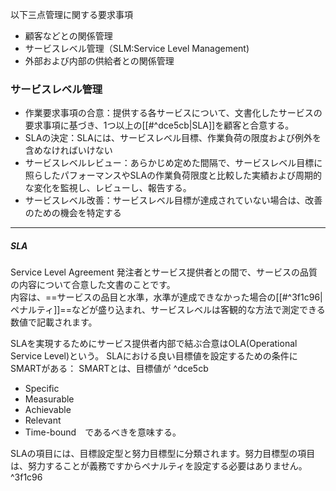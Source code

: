 以下三点管理に関する要求事項
- 顧客などとの関係管理
- サービスレベル管理（SLM:Service Level Management)
- 外部および内部の供給者との関係管理

### サービスレベル管理
- 作業要求事項の合意：提供する各サービスについて、文書化したサービスの要求事項に基づき、1つ以上の[[#^dce5cb|SLA]]を顧客と合意する。
- SLAの決定：SLAには、サービスレベル目標、作業負荷の限度および例外を含めなければいけない
- サービスレベルレビュー：あらかじめ定めた間隔で、サービスレベル目標に照らしたパフォーマンスやSLAの作業負荷限度と比較した実績および周期的な変化を監視し、レビューし、報告する。
- サービスレベル改善：サービスレベル目標が達成されていない場合は、改善のための機会を特定する


---
##### SLA
Service Level Agreement
発注者とサービス提供者との間で、サービスの品質の内容について合意した文書のことです。  
内容は、==サービスの品目と水準，水準が達成できなかった場合の[[#^3f1c96|ペナルティ]]==などが盛り込まれ、サービスレベルは客観的な方法で測定できる数値で記載されます。

SLAを実現するためにサービス提供者内部で結ぶ合意はOLA(Operational Service Level)という。
SLAにおける良い目標値を設定するための条件にSMARTがある：
SMARTとは、目標値が ^dce5cb
- Specific
- Measurable
- Achievable
- Relevant
- Time-bound　であるべきを意味する。

SLAの項目には、目標設定型と努力目標型に分類されます。努力目標型の項目は、努力することが義務ですからペナルティを設定する必要はありません。 ^3f1c96